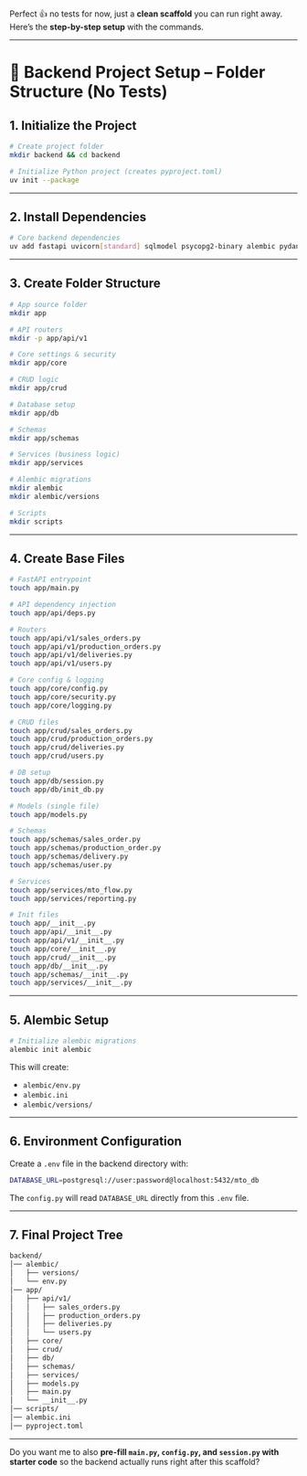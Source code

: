 Perfect 👍 no tests for now, just a **clean scaffold** you can run right away.
Here’s the **step-by-step setup** with the commands.

---

# 📂 Backend Project Setup – Folder Structure (No Tests)

## 1. Initialize the Project

```bash
# Create project folder
mkdir backend && cd backend

# Initialize Python project (creates pyproject.toml)
uv init --package
```

---

## 2. Install Dependencies

```bash
# Core backend dependencies
uv add fastapi uvicorn[standard] sqlmodel psycopg2-binary alembic pydantic-settings python-multipart
```

---

## 3. Create Folder Structure

```bash
# App source folder
mkdir app

# API routers
mkdir -p app/api/v1

# Core settings & security
mkdir app/core

# CRUD logic
mkdir app/crud

# Database setup
mkdir app/db

# Schemas
mkdir app/schemas

# Services (business logic)
mkdir app/services

# Alembic migrations
mkdir alembic
mkdir alembic/versions

# Scripts
mkdir scripts
```

---

## 4. Create Base Files

```bash
# FastAPI entrypoint
touch app/main.py

# API dependency injection
touch app/api/deps.py

# Routers
touch app/api/v1/sales_orders.py
touch app/api/v1/production_orders.py
touch app/api/v1/deliveries.py
touch app/api/v1/users.py

# Core config & logging
touch app/core/config.py
touch app/core/security.py
touch app/core/logging.py

# CRUD files
touch app/crud/sales_orders.py
touch app/crud/production_orders.py
touch app/crud/deliveries.py
touch app/crud/users.py

# DB setup
touch app/db/session.py
touch app/db/init_db.py

# Models (single file)
touch app/models.py

# Schemas
touch app/schemas/sales_order.py
touch app/schemas/production_order.py
touch app/schemas/delivery.py
touch app/schemas/user.py

# Services
touch app/services/mto_flow.py
touch app/services/reporting.py

# Init files
touch app/__init__.py
touch app/api/__init__.py
touch app/api/v1/__init__.py
touch app/core/__init__.py
touch app/crud/__init__.py
touch app/db/__init__.py
touch app/schemas/__init__.py
touch app/services/__init__.py
```

---

## 5. Alembic Setup

```bash
# Initialize alembic migrations
alembic init alembic
```

This will create:

* `alembic/env.py`
* `alembic.ini`
* `alembic/versions/`

---

## 6. Environment Configuration

Create a `.env` file in the backend directory with:

```bash
DATABASE_URL=postgresql://user:password@localhost:5432/mto_db
```

The `config.py` will read `DATABASE_URL` directly from this `.env` file.

---

## 7. Final Project Tree

```bash
backend/
│── alembic/
│   ├── versions/
│   └── env.py
│── app/
│   ├── api/v1/
│   │   ├── sales_orders.py
│   │   ├── production_orders.py
│   │   ├── deliveries.py
│   │   └── users.py
│   ├── core/
│   ├── crud/
│   ├── db/
│   ├── schemas/
│   ├── services/
│   ├── models.py
│   ├── main.py
│   └── __init__.py
│── scripts/
│── alembic.ini
│── pyproject.toml
```

---

Do you want me to also **pre-fill `main.py`, `config.py`, and `session.py` with starter code** so the backend actually runs right after this scaffold?
